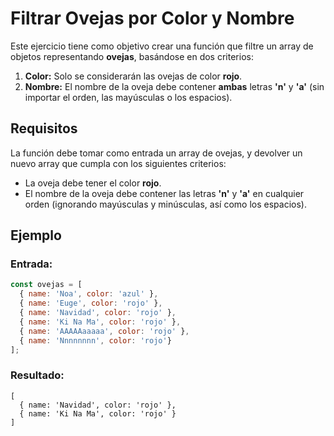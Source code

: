 # Filtrar Ovejas por Color y Nombre

Este ejercicio tiene como objetivo crear una función que filtre un array de objetos representando **ovejas**, basándose en dos criterios:

1. **Color:** Solo se considerarán las ovejas de color **rojo**.
2. **Nombre:** El nombre de la oveja debe contener **ambas** letras **'n'** y **'a'** (sin importar el orden, las mayúsculas o los espacios).

## Requisitos

La función debe tomar como entrada un array de ovejas, y devolver un nuevo array que cumpla con los siguientes criterios:

- La oveja debe tener el color **rojo**.
- El nombre de la oveja debe contener las letras **'n'** y **'a'** en cualquier orden (ignorando mayúsculas y minúsculas, así como los espacios).

## Ejemplo

### Entrada:

```javascript
const ovejas = [
  { name: 'Noa', color: 'azul' },
  { name: 'Euge', color: 'rojo' },
  { name: 'Navidad', color: 'rojo' },
  { name: 'Ki Na Ma', color: 'rojo' },
  { name: 'AAAAAaaaaa', color: 'rojo' },
  { name: 'Nnnnnnnn', color: 'rojo'}
];
```

### Resultado:
```
[
  { name: 'Navidad', color: 'rojo' },
  { name: 'Ki Na Ma', color: 'rojo' }
]
```